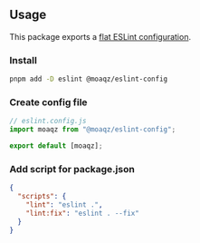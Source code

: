 ## Usage

This package exports a [flat ESLint configuration](https://eslint.org/docs/latest/use/configure/configuration-files-new).

### Install

```bash
pnpm add -D eslint @moaqz/eslint-config
```

### Create config file

```js
// eslint.config.js
import moaqz from "@moaqz/eslint-config";

export default [moaqz];
```

### Add script for package.json

```json
{
  "scripts": {
    "lint": "eslint .",
    "lint:fix": "eslint . --fix"
  }
}
```
